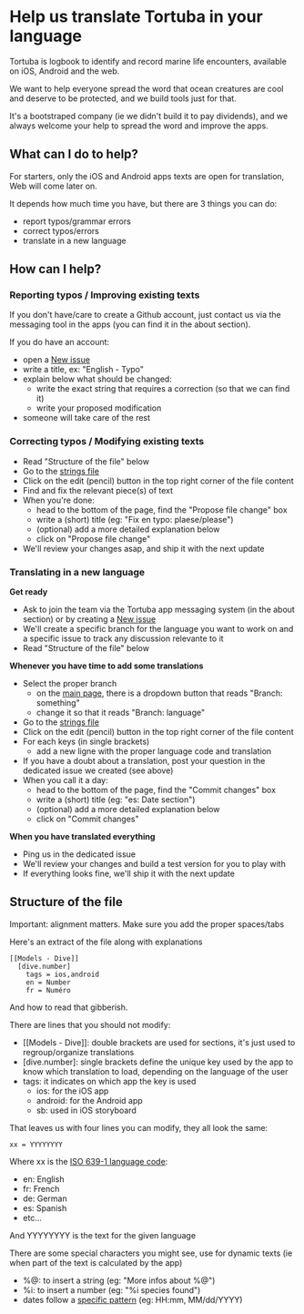 # Help us translate Tortuba in your language

Tortuba is logbook to identify and record marine life encounters, available on iOS, Android and the web.

We want to help everyone spread the word that ocean creatures are cool and deserve to be protected, and we build tools just for that.

It's a bootstraped company (ie we didn't build it to pay dividends), and we always welcome your help to spread the word and improve the apps.

## What can I do to help?

For starters, only the iOS and Android apps texts are open for translation, Web will come later on.

It depends how much time you have, but there are 3 things you can do:
* report typos/grammar errors
* correct typos/errors
* translate in a new language


## How can I help?

### Reporting typos / Improving existing texts

If you don't have/care to create a Github account, just contact us via the messaging tool in the apps (you can find it in the about section).

If you do have an account:
* open a [New issue](https://github.com/tortuba/voice/issues/new)
* write a title, ex: "English - Typo"
* explain below what should be changed:
  * write the exact string that requires a correction (so that we can find it)
  * write your proposed modification
* someone will take care of the rest

### Correcting typos / Modifying existing texts

* Read "Structure of the file" below
* Go to the [strings file](https://github.com/tortuba/voice/blob/master/strings.txt)
* Click on the edit (pencil) button in the top right corner of the file content
* Find and fix the relevant piece(s) of text
* When you're done:
  * head to the bottom of the page, find the "Propose file change" box
  * write a (short) title (eg: "Fix en typo: plaese/please")
  * (optional) add a more detailed explanation below
  * click on "Propose file change"
* We'll review your changes asap, and ship it with the next update

### Translating in a new language

**Get ready**
* Ask to join the team via the Tortuba app messaging system (in the about section) or by creating a [New issue](https://github.com/tortuba/voice/issues/new)
* We'll create a specific branch for the language you want to work on and a specific issue to track any discussion relevante to it
* Read "Structure of the file" below

**Whenever you have time to add some translations**
* Select the proper branch
  * on the [main page](https://github.com/tortuba/voice), there is a dropdown button that reads "Branch: something"
  * change it so that it reads "Branch: language"
* Go to the [strings file](https://github.com/tortuba/voice/blob/master/strings.txt)
* Click on the edit (pencil) button in the top right corner of the file content
* For each keys (in single brackets)
  * add a new ligne with the proper language code and translation
* If you have a doubt about a translation, post your question in the dedicated issue we created (see above)
* When you call it a day:
  * head to the bottom of the page, find the "Commit changes" box
  * write a (short) title (eg: "es: Date section")
  * (optional) add a more detailed explanation below
  * click on "Commit changes"

**When you have translated everything**
* Ping us in the dedicated issue
* We'll review your changes and build a test version for you to play with
* If everything looks fine, we'll ship it with the next update

## Structure of the file

Important: alignment matters. Make sure you add the proper spaces/tabs

Here's an extract of the file along with explanations

    [[Models - Dive]]
      [dive.number]
        tags = ios,android
        en = Number
        fr = Numéro


And how to read that gibberish.

There are lines that you should not modify:
* [[Models - Dive]]: double brackets are used for sections, it's just used to regroup/organize translations
* [dive.number]: single brackets define the unique key used by the app to know which translation to load, depending on the language of the user
* tags: it indicates on which app the key is used
  * ios: for the iOS app
  * android: for the Android app
  * sb: used in iOS storyboard

That leaves us with four lines you can modify, they all look the same:

    xx = YYYYYYYY

Where xx is the [ISO 639-1 language code](https://en.wikipedia.org/wiki/List_of_ISO_639-1_codes):
  * en: English
  * fr: French
  * de: German
  * es: Spanish
  * etc…

And YYYYYYYY is the text for the given language

There are some special characters you might see, use for dynamic texts (ie when part of the text is calculated by the app)
  * %@: to insert a string (eg: "More infos about %@")
  * %i: to insert a number (eg: "%i species found")
  * dates follow a [specific pattern](http://www.unicode.org/reports/tr35/tr35-31/tr35-dates.html#Date_Format_Patterns) (eg: HH:mm, MM/dd/YYYY)
